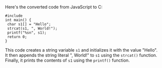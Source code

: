 Here's the converted code from JavaScript to C:
```
#include 
int main() {
 char s1[] = "Hello";
 strcat(s1, ", World!");
 printf("%sn", s1);
 return 0;
}
```
This code creates a string variable `s1` and initializes it with the value "Hello". It then appends the string literal ", World!" to `s1` using the `strcat()` function. Finally, it prints the contents of `s1` using the `printf()` function.

